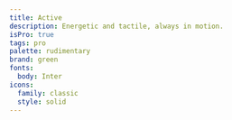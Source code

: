 ```yaml
---
title: Active
description: Energetic and tactile, always in motion.
isPro: true
tags: pro
palette: rudimentary
brand: green
fonts:
  body: Inter
icons:
  family: classic
  style: solid
---
```

